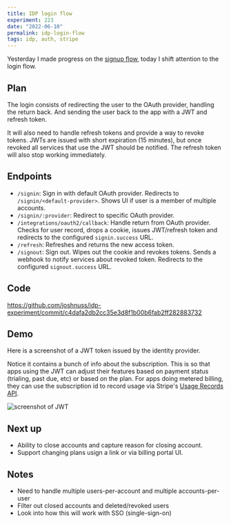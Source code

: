 ```yaml
---
title: IDP login flow
experiment: 223
date: "2022-06-10"
permalink: idp-login-flow
tags: idp, auth, stripe
---
```


Yesterday I made progress on the [signup flow](/posts/idp-signup-flow), today I shift attention to the login flow.

## Plan

The login consists of redirecting the user to the OAuth provider, handling the return back. And sending the user back to the app with a JWT and refresh token.

It will also need to handle refresh tokens and provide a way to revoke tokens. JWTs are issued with short expiration (15 minutes), but once revoked all services that use the JWT should be notified. The refresh token will also stop working immediately.

## Endpoints

- `/signin`: Sign in with default OAuth provider. Redirects to `/signin/<default-provider>`. Shows UI if user is a member of multiple accounts.
- `/signin/:provider`: Redirect to specific OAuth provider.
- `/integrations/oauth2/callback`: Handle return from OAuth provider. Checks for user record, drops a cookie, issues JWT/refresh token and redirects to the configured `signin.success` URL.
- `/refresh`: Refreshes and returns the new access token.
- `/signout`: Sign out. Wipes out the cookie and revokes tokens. Sends a webhook to notify services about revoked token. Redirects to the configured `signout.success` URL.

## Code

https://github.com/joshnuss/idp-experiment/commit/c4dafa2db2cc35e3d8f1b00b6fab2ff282883732

## Demo

Here is a screenshot of a JWT token issued by the identity provider.

Notice it contains a bunch of info about the subscription. This is so that apps using the JWT can adjust their features based on payment status (trialing, past due, etc) or based on the plan. For apps doing metered billing, they can use the subscription id to record usage via Stripe's [Usage Records API](https://stripe.com/docs/api/usage_records).

<img alt="screenshot of JWT" src="https://res.cloudinary.com/dzwnkx0mk/image/upload/v1654937082/1000experiments.dev/JSON-Web-Tokens-jwt-io_ycqfen.png"/>

## Next up

- Ability to close accounts and capture reason for closing account.
- Support changing plans usign a link or via billing portal UI.

## Notes

- Need to handle multiple users-per-account and multiple accounts-per-user
- Filter out closed accounts and deleted/revoked users
- Look into how this will work with SSO (single-sign-on)
